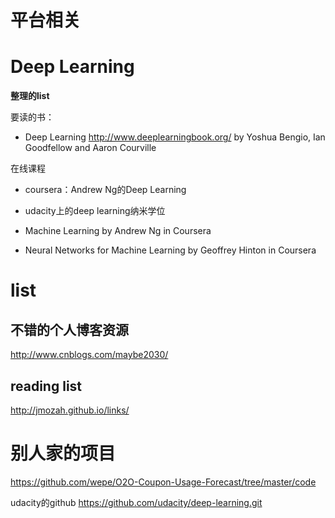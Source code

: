 # 平台相关



# Deep Learning


**整理的list**

要读的书：

* Deep Learning http://www.deeplearningbook.org/ by Yoshua Bengio, Ian Goodfellow and Aaron Courville


在线课程

* coursera：Andrew Ng的Deep Learning
* udacity上的deep learning纳米学位


* Machine Learning by Andrew Ng in Coursera
* Neural Networks for Machine Learning by Geoffrey Hinton in Coursera


# list

## 不错的个人博客资源
http://www.cnblogs.com/maybe2030/


## reading list
http://jmozah.github.io/links/


# 别人家的项目

https://github.com/wepe/O2O-Coupon-Usage-Forecast/tree/master/code

udacity的github
https://github.com/udacity/deep-learning.git







